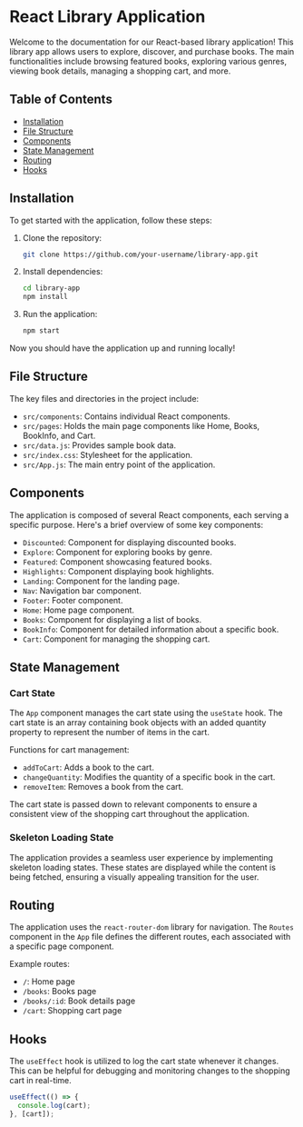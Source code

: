 # React Library Application

Welcome to the documentation for our React-based library application! This library app allows users to explore, discover, and purchase books. The main functionalities include browsing featured books, exploring various genres, viewing book details, managing a shopping cart, and more.

## Table of Contents
* [Installation](#installation)
* [File Structure](#file-structure)
* [Components](#components)
* [State Management](#state-management)
* [Routing](#routing)
* [Hooks](#hooks)

## Installation
To get started with the application, follow these steps:

1. Clone the repository:

    ```bash
    git clone https://github.com/your-username/library-app.git
    ```

2. Install dependencies:

    ```bash
    cd library-app
    npm install
    ```

3. Run the application:

    ```bash
    npm start
    ```

Now you should have the application up and running locally!

## File Structure
The key files and directories in the project include:

- `src/components`: Contains individual React components.
- `src/pages`: Holds the main page components like Home, Books, BookInfo, and Cart.
- `src/data.js`: Provides sample book data.
- `src/index.css`: Stylesheet for the application.
- `src/App.js`: The main entry point of the application.

## Components
The application is composed of several React components, each serving a specific purpose. Here's a brief overview of some key components:

- `Discounted`: Component for displaying discounted books.
- `Explore`: Component for exploring books by genre.
- `Featured`: Component showcasing featured books.
- `Highlights`: Component displaying book highlights.
- `Landing`: Component for the landing page.
- `Nav`: Navigation bar component.
- `Footer`: Footer component.
- `Home`: Home page component.
- `Books`: Component for displaying a list of books.
- `BookInfo`: Component for detailed information about a specific book.
- `Cart`: Component for managing the shopping cart.

## State Management
### Cart State
The `App` component manages the cart state using the `useState` hook. The cart state is an array containing book objects with an added quantity property to represent the number of items in the cart.

Functions for cart management:

- `addToCart`: Adds a book to the cart.
- `changeQuantity`: Modifies the quantity of a specific book in the cart.
- `removeItem`: Removes a book from the cart.

The cart state is passed down to relevant components to ensure a consistent view of the shopping cart throughout the application.

### Skeleton Loading State
The application provides a seamless user experience by implementing skeleton loading states. These states are displayed while the content is being fetched, ensuring a visually appealing transition for the user.

## Routing
The application uses the `react-router-dom` library for navigation. The `Routes` component in the `App` file defines the different routes, each associated with a specific page component.

Example routes:

- `/`: Home page
- `/books`: Books page
- `/books/:id`: Book details page
- `/cart`: Shopping cart page

## Hooks
The `useEffect` hook is utilized to log the cart state whenever it changes. This can be helpful for debugging and monitoring changes to the shopping cart in real-time.

```javascript
useEffect(() => {
  console.log(cart);
}, [cart]);
